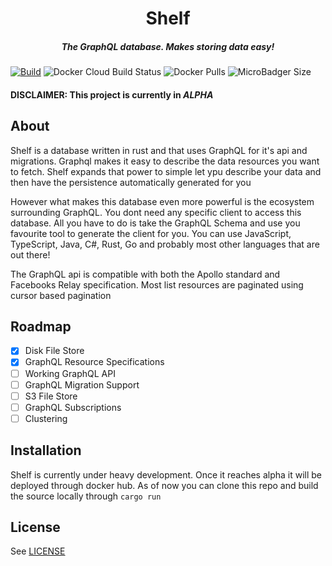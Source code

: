 <h1 align="center">
  Shelf
</h1>
<h5 align="center">
  The GraphQL database. Makes storing data easy!
</h5>

[![Build](https://github.com/Joatin/shelf/workflows/Build/badge.svg)](https://github.com/Joatin/shelf/actions) ![Docker Cloud Build Status](https://img.shields.io/docker/cloud/build/joatin/shelfdb) ![Docker Pulls](https://img.shields.io/docker/pulls/joatin/shelfdb) ![MicroBadger Size](https://img.shields.io/microbadger/image-size/joatin/shelfdb)

#### DISCLAIMER: This project is currently in *ALPHA*

## About
Shelf is a database written in rust and that uses GraphQL for it's api and migrations. Graphql makes it easy to 
describe the data resources you want to fetch. Shelf expands that power to simple let ypu describe your data and then 
have the persistence automatically generated for you

However what makes this database even more powerful is the ecosystem surrounding GraphQL. You dont need any specific 
client to access this database. All you have to do is take the GraphQL Schema and use you favourite tool to generate the 
client for you. You can use JavaScript, TypeScript, Java, C#, Rust, Go and probably most other languages that are out there!

The GraphQL api is compatible with both the Apollo standard and Facebooks Relay specification. Most list resources are 
paginated using cursor based pagination

## Roadmap
 - [x] Disk File Store
 - [x] GraphQL Resource Specifications
 - [ ] Working GraphQL API
 - [ ] GraphQL Migration Support
 - [ ] S3 File Store
 - [ ] GraphQL Subscriptions
 - [ ] Clustering

## Installation
Shelf is currently under heavy development. Once it reaches alpha it will be deployed through docker hub. As of now you 
can clone this repo and build the source locally through ```cargo run```

## License
See [LICENSE](LICENSE)

